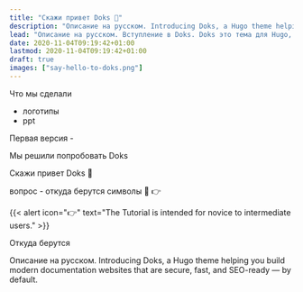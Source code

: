 ```yaml
---
title: "Скажи привет Doks 👋"
description: "Описание на русском. Introducing Doks, a Hugo theme helping you build modern documentation websites that are secure, fast, and SEO-ready — by default."
lead: "Описание на русском. Вступление в Doks. Doks это тема для Hugo, которая поможет построить современный сайт для документации. Безопасный, быстрый и дружественный для SEO из коробки."
date: 2020-11-04T09:19:42+01:00
lastmod: 2020-11-04T09:19:42+01:00
draft: true
images: ["say-hello-to-doks.png"]
---
```


Что мы сделали

- логотипы
- ppt

Первая версия -

Мы решили попробовать Doks

Скажи привет Doks 👋

вопрос - откуда берутся символы 👋 👉

{{< alert icon="👉" text="The Tutorial is intended for novice to intermediate users." >}}

Откуда берутся

Описание на русском. Introducing Doks, a Hugo theme helping you build modern documentation websites that are secure, fast, and SEO-ready — by default.
